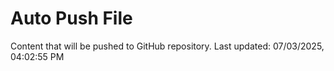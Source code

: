 # Auto Push File

Content that will be pushed to GitHub repository.
Last updated: 07/03/2025, 04:02:55 PM